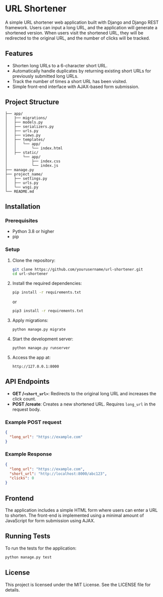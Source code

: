 # URL Shortener

A simple URL shortener web application built with Django and Django REST framework. Users can input a long URL, and the application will generate a shortened version. When users visit the shortened URL, they will be redirected to the original URL, and the number of clicks will be tracked.

## Features

- Shorten long URLs to a 6-character short URL.
- Automatically handle duplicates by returning existing short URLs for previously submitted long URLs.
- Track the number of times a short URL has been visited.
- Simple front-end interface with AJAX-based form submission.

## Project Structure

```
├── app/
│   ├── migrations/
│   ├── models.py
│   ├── serializers.py
│   ├── urls.py
│   ├── views.py
│   ├── templates/
│   │   └── app/
│   │       └── index.html
│   ├── static/
│       └── app/
│           ├── index.css
│           └── index.js
├── manage.py
├── project_name/
│   ├── settings.py
│   ├── urls.py
│   └── wsgi.py
└── README.md
```

## Installation

### Prerequisites

- Python 3.8 or higher
- pip

### Setup

1. Clone the repository:
   ```bash
   git clone https://github.com/yourusername/url-shortener.git
   cd url-shortener
   ```

2. Install the required dependencies:
   ```bash
   pip install -r requirements.txt
   ```
   
   or

   ```bash
   pip3 install -r requirements.txt
   ```

3. Apply migrations:
   ```bash
   python manage.py migrate
   ```

4. Start the development server:
   ```bash
   python manage.py runserver
   ```

5. Access the app at:
   ```
   http://127.0.0.1:8000
   ```

## API Endpoints

- **GET /`<short_url>`**: Redirects to the original long URL and increases the click count.
- **POST /create**: Creates a new shortened URL. Requires `long_url` in the request body.

### Example POST request

```json
{
  "long_url": "https://example.com"
}
```

### Example Response

```json
{
  "long_url": "https://example.com",
  "short_url": "http://localhost:8000/abc123",
  "clicks": 0
}
```

## Frontend

The application includes a simple HTML form where users can enter a URL to shorten. The front-end is implemented using a minimal amount of JavaScript for form submission using AJAX.

## Running Tests

To run the tests for the application:

```bash
python manage.py test
```

## License

This project is licensed under the MIT License. See the LICENSE file for details.
